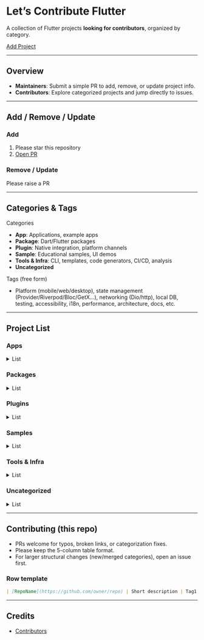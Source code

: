 # Let’s Contribute Flutter

A collection of Flutter projects **looking for contributors**, organized by category.

[Add Project](https://github.com/jungwuk-ryu/lets-contribute-flutter/compare?expand=1)

---

## Overview
- **Maintainers**: Submit a simple PR to add, remove, or update project info.
- **Contributors**: Explore categorized projects and jump directly to issues.

---

## Add / Remove / Update
### Add
1. Please star this repository
2. [Open PR](https://github.com/jungwuk-ryu/lets-contribute-flutter/compare?expand=1)

### Remove / Update
Please raise a PR

---

## Categories & Tags
Categories
- **App**: Applications, example apps
- **Package**: Dart/Flutter packages
- **Plugin**: Native integration, platform channels
- **Sample**: Educational samples, UI demos
- **Tools & Infra**: CLI, templates, code generators, CI/CD, analysis
- **Uncategorized**

Tags (free form)
- Platform (mobile/web/desktop), state management (Provider/Riverpod/Bloc/GetX…), networking (Dio/http), local DB, testing, accessibility, i18n, performance, architecture, docs, etc.

---

## Project List

### Apps
<details>
<summary>List</summary>

| Project | Description | Tags | Issues | Activity |
|---|---|---|---|---|
| [DutyIt](https://github.com/jungwuk-ryu/duty-it) | A Flutter app for discovering, filtering, and managing nursing-related academic events (conferences, seminars, training). Supports calendar integration, reminders, and Google Sign-In. Built with Flutter, Dart, and Firebase. | flutter, dart, firebase, calendar, auth, notifications, healthcare, nursing | [good first issue](https://github.com/jungwuk-ryu/duty-it/issues?q=is%3Aissue+is%3Aopen+label%3A%22good+first+issue%22) · [help wanted](https://github.com/jungwuk-ryu/duty-it/issues?q=is%3Aissue+is%3Aopen+label%3A%22help+wanted%22) | ![last-commit](https://img.shields.io/github/last-commit/jungwuk-ryu/duty-it) ![stars](https://img.shields.io/github/stars/jungwuk-ryu/duty-it) |
</details>

### Packages
<details>
<summary>List</summary>

| Project | Description | Tags | Issues | Activity |
|---|---|---|---|---|

</details>

### Plugins
<details>
<summary>List</summary>

| Project | Description | Tags | Issues | Activity |
|---|---|---|---|---|

</details>

### Samples
<details>
<summary>List</summary>

| Project | Description | Tags | Issues | Activity |
|---|---|---|---|---|

</details>

### Tools & Infra
<details>
<summary>List</summary>

| Project | Description | Tags | Issues | Activity |
|---|---|---|---|---|

</details>

### Uncategorized
<details>
<summary>List</summary>

| Project | Description | Tags | Issues | Activity |
|---|---|---|---|---|

</details>

---

## Contributing (this repo)
- PRs welcome for typos, broken links, or categorization fixes.
- Please keep the 5-column table format.
- For larger structural changes (new/merged categories), open an issue first.

### Row template
```md
| [RepoName](https://github.com/owner/repo) | Short description | Tag1 · Tag2 | [good first issue](https://github.com/owner/repo/issues?q=is%3Aissue+is%3Aopen+label%3A%22good+first+issue%22) · [help wanted](https://github.com/owner/repo/issues?q=is%3Aissue+is%3Aopen+label%3A%22help+wanted%22) | ![last-commit](https://img.shields.io/github/last-commit/owner/repo) ![stars](https://img.shields.io/github/stars/owner/repo) |
```

---

## Credits
- [Contributors](https://github.com/jungwuk-ryu/lets-contribute-flutter/graphs/contributors)

